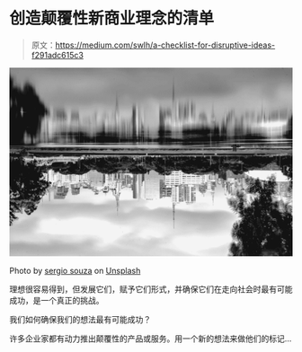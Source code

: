 # 创造颠覆性新商业理念的清单

> 原文：<https://medium.com/swlh/a-checklist-for-disruptive-ideas-f291adc615c3>

![](img/979ab49a65345a477903dee671f3557f.png)

Photo by [sergio souza](https://unsplash.com/@serjosoza?utm_source=unsplash&utm_medium=referral&utm_content=creditCopyText) on [Unsplash](https://unsplash.com/search/photos/upside-down?utm_source=unsplash&utm_medium=referral&utm_content=creditCopyText)

理想很容易得到，但发展它们，赋予它们形式，并确保它们在走向社会时最有可能成功，是一个真正的挑战。

我们如何确保我们的想法最有可能成功？

许多企业家都有动力推出颠覆性的产品或服务。用一个新的想法来做他们的标记…